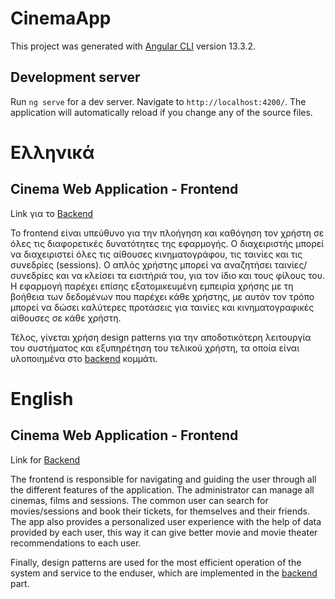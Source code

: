 # CinemaApp

This project was generated with [Angular CLI](https://github.com/angular/angular-cli) version 13.3.2.

## Development server

Run `ng serve` for a dev server. Navigate to `http://localhost:4200/`. The application will automatically reload if you change any of the source files.

# Ελληνικά

## Cinema Web Application - Frontend

Link για το [Backend](https://github.com/George-Anto/cinema_app_backend)

Το frontend είναι υπεύθυνο για την πλοήγηση και καθόγηση τον χρήστη σε όλες τις διαφορετικές δυνατότητες της εφαρμογής.
Ο διαχειριστής μπορεί να διαχειριστεί όλες τις αίθουσες κινηματογράφου, τις ταινίες και τις συνεδρίες (sessions).
Ο απλός χρήστης μπορεί να αναζητήσει ταινίες/συνεδρίες και να κλείσει τα εισιτήριά του, για τον ίδιο και τους φίλους του.
Η εφαρμογή παρέχει επίσης εξατομικευμένη εμπειρία χρήσης με τη βοήθεια των δεδομένων που παρέχει κάθε χρήστης, 
με αυτόν τον τρόπο μπορεί να δώσει καλύτερες προτάσεις για ταινίες και κινηματογραφικές αίθουσες σε κάθε χρήστη.

Τέλος, γίνεται χρήση design patterns για την αποδοτικότερη λειτουργία του συστήματος και εξυπηρέτηση του τελικού χρήστη, τα οποία είναι υλοποιημένα στο [backend](https://github.com/George-Anto/cinema_app_backend) κομμάτι. 

# English

## Cinema Web Application - Frontend

Link for [Backend](https://github.com/George-Anto/cinema_app_backend)

The frontend is responsible for navigating and guiding the user through all the different features of the application.
The administrator can manage all cinemas, films and sessions.
The common user can search for movies/sessions and book their tickets, for themselves and their friends.
The app also provides a personalized user experience with the help of data provided by each user,
this way it can give better movie and movie theater recommendations to each user.

Finally, design patterns are used for the most efficient operation of the system and service to the enduser, which are implemented in the [backend](https://github.com/George-Anto/cinema_app_backend) part.

